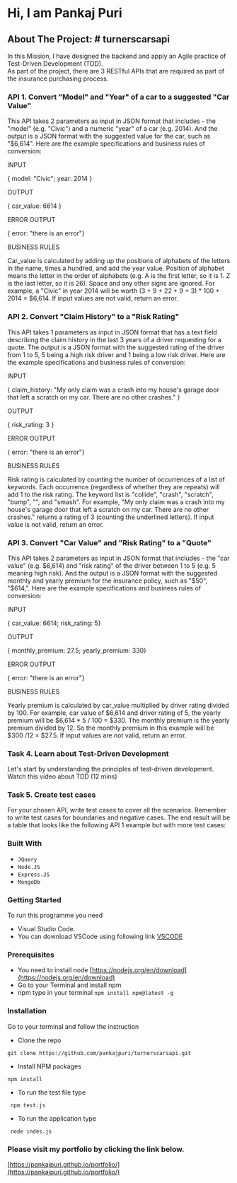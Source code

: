 

# Hi, I am Pankaj Puri

## About The Project: # turnerscarsapi
In this Mission, I have designed the backend and apply an Agile practice of Test-Driven Development (TDD).  
As part of the project, there are 3 RESTful APIs that are required as part of the insurance purchasing process.


### API 1. Convert "Model" and "Year" of a car to a suggested "Car Value"

This API takes 2 parameters as input in JSON format that includes - the "model" (e.g. "Civic") and a numeric "year" of a car (e.g. 2014).  And the output is a JSON format with the suggested value for the car, such as "$6,614".  Here are the example specifications and business rules of conversion:

INPUT

{ model: "Civic"; year: 2014 }

OUTPUT

{ car_value: 6614 }

ERROR OUTPUT

{ error: "there is an error"}

BUSINESS RULES

Car_value is calculated by adding up the positions of alphabets of the letters in the name, times a hundred, and add the year value.  Position of alphabet means the letter in the order of alphabets (e.g. A is the first letter, so it is 1.  Z is the last letter, so it is 26).  Space and any other signs are ignored.   For example, a "Civic" in year 2014 will be worth (3 + 9 + 22 + 9 + 3) * 100 + 2014 = $6,614.  If input values are not valid, return an error.

### API 2. Convert "Claim History" to a "Risk Rating"

This API takes 1 parameters as input in JSON format that has a text field describing the claim history in the last 3 years of a driver requesting for a quote.  The output is a JSON format with the suggested rating of the driver from 1 to 5, 5 being a high risk driver and 1 being a low risk driver.  Here are the example specifications and business rules of conversion:

INPUT

{ claim_history: "My only claim was a crash into my house's garage door that left a scratch on my car.  There are no other crashes." }

OUTPUT

{ risk_rating: 3 }

ERROR OUTPUT

{ error: "there is an error"}

BUSINESS RULES

Risk rating is calculated by counting the number of occurrences of a list of keywords.  Each occurrence (regardless of whether they are repeats) will add 1 to the risk rating.  The keyword list is "collide", "crash", "scratch", "bump", "", and "smash".  For example, "My only claim was a crash into my house's garage door that left a scratch on my car. There are no other crashes." returns a rating of 3 (counting the underlined letters).  If input value is not valid, return an error.

### API 3. Convert "Car Value" and "Risk Rating" to a "Quote"

This API takes 2 parameters as input in JSON format that includes - the "car value" (e.g. $6,614) and "risk rating" of the driver between 1 to 5 (e.g. 5 meaning high risk).  And the output is a JSON format with the suggested monthly and yearly premium for the insurance policy, such as "$50", "$614,".  Here are the example specifications and business rules of conversion:

INPUT

{ car_value: 6614; risk_rating: 5}

OUTPUT

{ monthly_premium: 27.5; yearly_premium: 330}

ERROR OUTPUT

{ error: "there is an error"}

BUSINESS RULES

Yearly premium is calculated by car_value multiplied by driver rating divided by 100.   For example, car value of $6,614 and driver rating of 5, the yearly premium will be $6,614 * 5 / 100 = $330.  The monthly premium is the yearly premium divided by 12.  So the monthly premium in this example will be $300 /12 = $27.5.  If input values are not valid, return an error.

### Task 4. Learn about Test-Driven Development 
Let's start by understanding the principles of test-driven development.  Watch this video about TDD (12 mins)

### Task 5. Create test cases
For your chosen API, write test cases to cover all the scenarios.  Remember to write test cases for boundaries and negative cases.  The end result will be a table that looks like the following API 1 example but with more test cases:


### Built With
- `JQuery`
- `Node.JS`
- `Express.JS`
- `MongoDb`


### Getting Started
To run this programme you need 
- Visual Studio Code.
- You can download VSCode using following link [VSCODE](https://code.visualstudio.com/download)

### Prerequisites

- You need to install node [https://nodejs.org/en/download](https://nodejs.org/en/download)
- Go to your Terminal and install npm
- npm type in your terminal `npm install npm@latest -g`

### Installation

Go to your terminal and follow the instruction

- Clone the repo

`git clone https://github.com/pankajpuri/turnerscarsapi.git`
- Install NPM packages

 `npm install`
 
- To run the test file type

 ` npm test.js`
 
- To run the application type

` node indes.js`


### Please visit my portfolio by clicking the link below.

[https://pankajpuri.github.io/portfolio/](https://pankajpuri.github.io/portfolio/)


